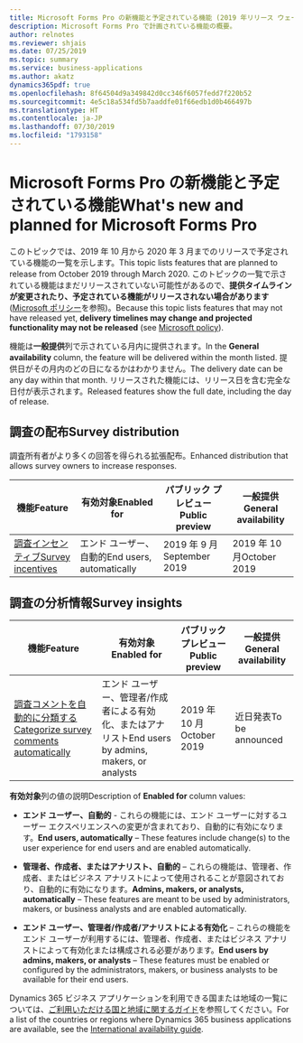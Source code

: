 ```yaml
---
title: Microsoft Forms Pro の新機能と予定されている機能 (2019 年リリース ウェーブ 2)
description: Microsoft Forms Pro で計画されている機能の概要。
author: relnotes
ms.reviewer: shjais
ms.date: 07/25/2019
ms.topic: summary
ms.service: business-applications
ms.author: akatz
dynamics365pdf: true
ms.openlocfilehash: 8f64504d9a349842d0cc346f6057fedd7f220b52
ms.sourcegitcommit: 4e5c18a534fd5b7aaddfe01f66edb1d0b466497b
ms.translationtype: HT
ms.contentlocale: ja-JP
ms.lasthandoff: 07/30/2019
ms.locfileid: "1793158"
---
```

# <a name="whats-new-and-planned-for-microsoft-forms-pro"></a><span data-ttu-id="0f135-103">Microsoft Forms Pro の新機能と予定されている機能</span><span class="sxs-lookup"><span data-stu-id="0f135-103">What's new and planned for Microsoft Forms Pro</span></span>

<span data-ttu-id="0f135-104">このトピックでは、2019 年 10 月から 2020 年 3 月までのリリースで予定されている機能の一覧を示します。</span><span class="sxs-lookup"><span data-stu-id="0f135-104">This topic lists features that are planned to release from October 2019 through March 2020.</span></span> <span data-ttu-id="0f135-105">このトピックの一覧で示されている機能はまだリリースされていない可能性があるので、**提供タイムラインが変更されたり、予定されている機能がリリースされない場合があります** ([Microsoft ポリシー](https://go.microsoft.com/fwlink/p/?linkid=2007332)を参照)。</span><span class="sxs-lookup"><span data-stu-id="0f135-105">Because this topic lists features that may not have released yet, **delivery timelines may change and projected functionality may not be released** (see [Microsoft policy](https://go.microsoft.com/fwlink/p/?linkid=2007332)).</span></span>

<span data-ttu-id="0f135-106">機能は**一般提供**列で示されている月内に提供されます。</span><span class="sxs-lookup"><span data-stu-id="0f135-106">In the **General availability** column, the feature will be delivered within the month listed.</span></span> <span data-ttu-id="0f135-107">提供日がその月内のどの日になるかはわかりません。</span><span class="sxs-lookup"><span data-stu-id="0f135-107">The delivery date can be any day within that month.</span></span> <span data-ttu-id="0f135-108">リリースされた機能には、リリース日を含む完全な日付が表示されます。</span><span class="sxs-lookup"><span data-stu-id="0f135-108">Released features show the full date, including the day of release.</span></span> 



## <a name="survey-distribution"></a><span data-ttu-id="0f135-109">調査の配布</span><span class="sxs-lookup"><span data-stu-id="0f135-109">Survey distribution</span></span>

<span data-ttu-id="0f135-110">調査所有者がより多くの回答を得られる拡張配布。</span><span class="sxs-lookup"><span data-stu-id="0f135-110">Enhanced distribution that allows survey owners to increase responses.</span></span>

 | <span data-ttu-id="0f135-111">機能</span><span class="sxs-lookup"><span data-stu-id="0f135-111">Feature</span></span>    | <span data-ttu-id="0f135-112">有効対象</span><span class="sxs-lookup"><span data-stu-id="0f135-112">Enabled for</span></span>    |  <span data-ttu-id="0f135-113">パブリック プレビュー</span><span class="sxs-lookup"><span data-stu-id="0f135-113">Public preview</span></span> | <span data-ttu-id="0f135-114">一般提供</span><span class="sxs-lookup"><span data-stu-id="0f135-114">General availability</span></span> |
 | ---------- | ---------- | ---------- |---------- |
 | [<span data-ttu-id="0f135-115">調査インセンティブ</span><span class="sxs-lookup"><span data-stu-id="0f135-115">Survey incentives</span></span>](survey-incentives.md) | <span data-ttu-id="0f135-116">エンド ユーザー、自動的</span><span class="sxs-lookup"><span data-stu-id="0f135-116">End users, automatically</span></span>  |  <span data-ttu-id="0f135-117">2019 年 9 月</span><span class="sxs-lookup"><span data-stu-id="0f135-117">September 2019</span></span>   | <span data-ttu-id="0f135-118">2019 年 10 月</span><span class="sxs-lookup"><span data-stu-id="0f135-118">October 2019</span></span>|  


## <a name="survey-insights"></a><span data-ttu-id="0f135-119">調査の分析情報</span><span class="sxs-lookup"><span data-stu-id="0f135-119">Survey insights</span></span>



 | <span data-ttu-id="0f135-120">機能</span><span class="sxs-lookup"><span data-stu-id="0f135-120">Feature</span></span>    | <span data-ttu-id="0f135-121">有効対象</span><span class="sxs-lookup"><span data-stu-id="0f135-121">Enabled for</span></span>    |  <span data-ttu-id="0f135-122">パブリック プレビュー</span><span class="sxs-lookup"><span data-stu-id="0f135-122">Public preview</span></span> | <span data-ttu-id="0f135-123">一般提供</span><span class="sxs-lookup"><span data-stu-id="0f135-123">General availability</span></span> |
 | ---------- | ---------- | ---------- |---------- |
 | [<span data-ttu-id="0f135-124">調査コメントを自動的に分類する</span><span class="sxs-lookup"><span data-stu-id="0f135-124">Categorize survey comments automatically</span></span>](categorize-survey-comments-automatically.md) | <span data-ttu-id="0f135-125">エンド ユーザー、管理者/作成者による有効化、またはアナリスト</span><span class="sxs-lookup"><span data-stu-id="0f135-125">End users by admins, makers, or analysts</span></span>  |  <span data-ttu-id="0f135-126">2019 年 10 月</span><span class="sxs-lookup"><span data-stu-id="0f135-126">October 2019</span></span>   | <span data-ttu-id="0f135-127">近日発表</span><span class="sxs-lookup"><span data-stu-id="0f135-127">To be announced</span></span>|  

<span data-ttu-id="0f135-128">**有効対象**列の値の説明</span><span class="sxs-lookup"><span data-stu-id="0f135-128">Description of **Enabled for** column values:</span></span>

- <span data-ttu-id="0f135-129">**エンド ユーザー、自動的** - これらの機能には、エンド ユーザーに対するユーザー エクスペリエンスへの変更が含まれており、自動的に有効になります。</span><span class="sxs-lookup"><span data-stu-id="0f135-129">**End users, automatically** – These features include change(s) to the user experience for end users and are enabled automatically.</span></span>

- <span data-ttu-id="0f135-130">**管理者、作成者、またはアナリスト、自動的** – これらの機能は、管理者、作成者、またはビジネス アナリストによって使用されることが意図されており、自動的に有効になります。</span><span class="sxs-lookup"><span data-stu-id="0f135-130">**Admins, makers, or analysts, automatically**  – These features are meant to be used by administrators, makers, or business analysts and are enabled automatically.</span></span>

- <span data-ttu-id="0f135-131">**エンド ユーザー、管理者/作成者/アナリストによる有効化** – これらの機能をエンド ユーザーが利用するには、管理者、作成者、またはビジネス アナリストによって有効化または構成される必要があります。</span><span class="sxs-lookup"><span data-stu-id="0f135-131">**End users by admins, makers, or analysts** – These features must be enabled or configured by the administrators, makers, or business analysts to be available for their end users.</span></span>


<span data-ttu-id="0f135-132">Dynamics 365 ビジネス アプリケーションを利用できる国または地域の一覧については、[ご利用いただける国と地域に関するガイド](https://aka.ms/dynamics_365_international_availability_deck)を参照してください。</span><span class="sxs-lookup"><span data-stu-id="0f135-132">For a list of the countries or regions where Dynamics 365 business applications are available, see the [International availability guide](https://aka.ms/dynamics_365_international_availability_deck).</span></span> 
